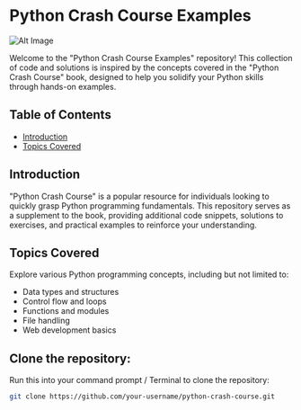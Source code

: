 # Python Crash Course Examples
![Alt Image](https://m.media-amazon.com/images/I/81py-nCTfrL._AC_UF1000,1000_QL80_.jpg)

Welcome to the "Python Crash Course Examples" repository! This collection of code and solutions is inspired by the concepts covered in the "Python Crash Course" book, designed to help you solidify your Python skills through hands-on examples.

## Table of Contents
- [Introduction](#introduction)
- [Topics Covered](#topics-covered)

## Introduction

"Python Crash Course" is a popular resource for individuals looking to quickly grasp Python programming fundamentals. This repository serves as a supplement to the book, providing additional code snippets, solutions to exercises, and practical examples to reinforce your understanding.

## Topics Covered

Explore various Python programming concepts, including but not limited to:
- Data types and structures
- Control flow and loops
- Functions and modules
- File handling
- Web development basics

## Clone the repository:
Run this into your command prompt / Terminal to clone the repository:
   
```bash
git clone https://github.com/your-username/python-crash-course.git

